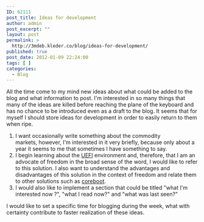 ```yaml
---
ID: 62111
post_title: Ideas for development
author: admin
post_excerpt: ""
layout: post
permalink: >
  http://3mdeb.kleder.co/blog/ideas-for-development/
published: true
post_date: 2012-01-09 22:24:00
tags: [ ]
categories:
  - Blog
---
```

All the time come to my mind new ideas about what could be added to the blog and what information to post. I'm interested in so many things that many of the ideas are killed before reaching the plane of the keyboard and has no chance to be introduced even as a draft to the blog. It seems that for myself I should store ideas for development in order to easily return to them when ripe.

1.  I want occasionally write something about the commodity markets, however, I'm interested in it very briefly, because only about a year it seems to me that sometimes I have something to say.
2.  I begin learning about the [UEFI][1] environment and, therefore, that I am an advocate of freedom in the broad sense of the word, I would like to refer to this solution. I also want to understand the advantages and disadvantages of this solution in the context of freedom and relate them to other solutions such as [coreboot][2].
3.  I would also like to implement a section that could be titled "what I'm interested now ?", "what I read now?" and "what was last seen?"

I would like to set a specific time for blogging during the week, what with certainty contribute to faster realization of these ideas.

 [1]: http://www.uefi.org/home/
 [2]: http://www.coreboot.org/Welcome_to_coreboot